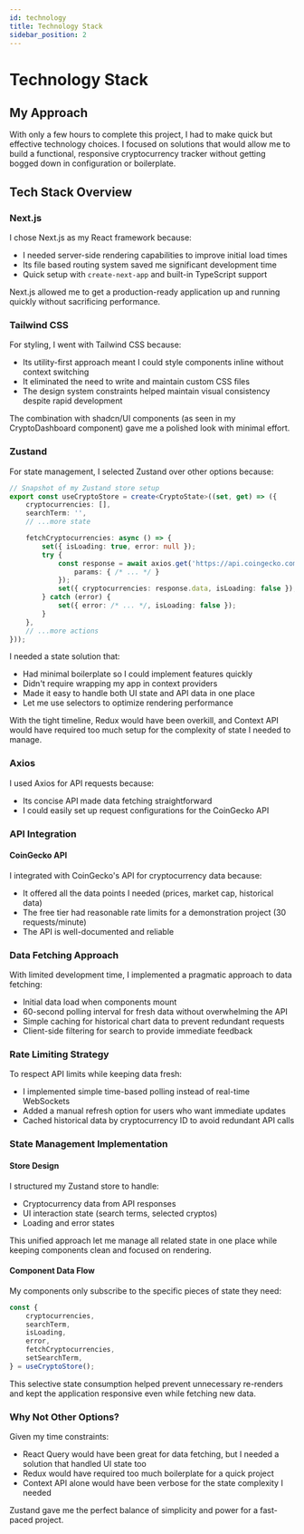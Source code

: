 ```yaml
---
id: technology
title: Technology Stack
sidebar_position: 2
---
```


# Technology Stack

## My Approach

With only a few hours to complete this project, I had to make quick but effective technology choices. I focused on solutions that would allow me to build a functional, responsive cryptocurrency tracker without getting bogged down in configuration or boilerplate.

## Tech Stack Overview

### Next.js

I chose Next.js as my React framework because:

- I needed server-side rendering capabilities to improve initial load times
- Its file based routing system saved me significant development time
- Quick setup with `create-next-app` and built-in TypeScript support

Next.js allowed me to get a production-ready application up and running quickly without sacrificing performance.

### Tailwind CSS

For styling, I went with Tailwind CSS because:

- Its utility-first approach meant I could style components inline without context switching
- It eliminated the need to write and maintain custom CSS files
- The design system constraints helped maintain visual consistency despite rapid development

The combination with shadcn/UI components (as seen in my CryptoDashboard component) gave me a polished look with minimal effort.

### Zustand

For state management, I selected Zustand over other options because:

```typescript
// Snapshot of my Zustand store setup
export const useCryptoStore = create<CryptoState>((set, get) => ({
    cryptocurrencies: [],
    searchTerm: '',
    // ...more state

    fetchCryptocurrencies: async () => {
        set({ isLoading: true, error: null });
        try {
            const response = await axios.get('https://api.coingecko.com/api/v3/coins/markets', {
                params: { /* ... */ }
            });
            set({ cryptocurrencies: response.data, isLoading: false });
        } catch (error) {
            set({ error: /* ... */, isLoading: false });
        }
    },
    // ...more actions
}));
```

I needed a state solution that:

- Had minimal boilerplate so I could implement features quickly
- Didn't require wrapping my app in context providers
- Made it easy to handle both UI state and API data in one place
- Let me use selectors to optimize rendering performance

With the tight timeline, Redux would have been overkill, and Context API would have required too much setup for the complexity of state I needed to manage.

### Axios

I used Axios for API requests because:

- Its concise API made data fetching straightforward
- I could easily set up request configurations for the CoinGecko API

### API Integration

#### CoinGecko API

I integrated with CoinGecko's API for cryptocurrency data because:

- It offered all the data points I needed (prices, market cap, historical data)
- The free tier had reasonable rate limits for a demonstration project (30 requests/minute)
- The API is well-documented and reliable

### Data Fetching Approach

With limited development time, I implemented a pragmatic approach to data fetching:

- Initial data load when components mount
- 60-second polling interval for fresh data without overwhelming the API
- Simple caching for historical chart data to prevent redundant requests
- Client-side filtering for search to provide immediate feedback

### Rate Limiting Strategy

To respect API limits while keeping data fresh:

- I implemented simple time-based polling instead of real-time WebSockets
- Added a manual refresh option for users who want immediate updates
- Cached historical data by cryptocurrency ID to avoid redundant API calls

### State Management Implementation

#### Store Design

I structured my Zustand store to handle:

- Cryptocurrency data from API responses
- UI interaction state (search terms, selected cryptos)
- Loading and error states

This unified approach let me manage all related state in one place while keeping components clean and focused on rendering.

#### Component Data Flow

My components only subscribe to the specific pieces of state they need:

```typescript
const {
    cryptocurrencies,
    searchTerm,
    isLoading,
    error,
    fetchCryptocurrencies,
    setSearchTerm,
} = useCryptoStore();
```

This selective state consumption helped prevent unnecessary re-renders and kept the application responsive even while fetching new data.

### Why Not Other Options?

Given my time constraints:

- React Query would have been great for data fetching, but I needed a solution that handled UI state too
- Redux would have required too much boilerplate for a quick project
- Context API alone would have been verbose for the state complexity I needed

Zustand gave me the perfect balance of simplicity and power for a fast-paced project.